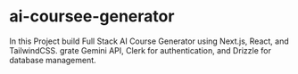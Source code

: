 # ai-coursee-generator
In this Project build Full Stack AI Course Generator using Next.js, React, and TailwindCSS. grate Gemini API, Clerk for authentication, and Drizzle for database management. 
